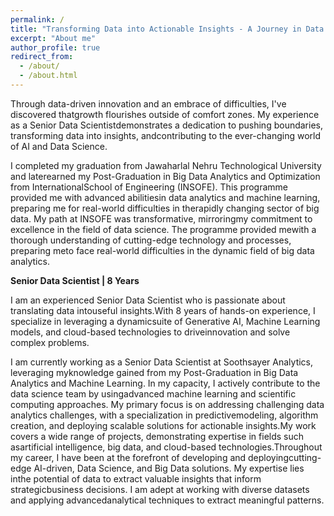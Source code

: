 ```yaml
---
permalink: /
title: "Transforming Data into Actionable Insights - A Journey in Data Science and AI"
excerpt: "About me"
author_profile: true
redirect_from: 
  - /about/
  - /about.html
---
```


Through data-driven innovation and an embrace of difficulties, I've discovered thatgrowth flourishes outside of comfort zones. My experience as a Senior Data Scientistdemonstrates a dedication to pushing boundaries, transforming data into insights, andcontributing to the ever-changing world of AI and Data Science.

I completed my graduation from Jawaharlal Nehru Technological University and laterearned my Post-Graduation in Big Data Analytics and Optimization from InternationalSchool of Engineering (INSOFE). This programme provided me with advanced abilitiesin data analytics and machine learning, preparing me for real-world difficulties in therapidly changing sector of big data. My path at INSOFE was transformative, mirroringmy commitment to excellence in the field of data science. The programme provided mewith a thorough understanding of cutting-edge technology and processes, preparing meto face real-world difficulties in the dynamic field of big data analytics.


**Senior Data Scientist | 8 Years**

I am an experienced Senior Data Scientist who is passionate about translating data intouseful insights.With 8 years of hands-on experience, I specialize in leveraging a dynamicsuite of Generative AI, Machine Learning models, and cloud-based technologies to driveinnovation and solve complex problems.

I am currently working as a Senior Data Scientist at Soothsayer Analytics, leveraging myknowledge gained from my Post-Graduation in Big Data Analytics and Machine
Learning. In my capacity, I actively contribute to the data science team by usingadvanced machine learning and scientific computing approaches. My primary focus is
on addressing challenging data analytics challenges, with a specialization in predictivemodeling, algorithm creation, and deploying scalable solutions for actionable insights.My work covers a wide range of projects, demonstrating expertise in fields such asartificial intelligence, big data, and cloud-based technologies.Throughout my career, I have been at the forefront of developing and deployingcutting-edge AI-driven, Data Science, and Big Data solutions. My expertise lies inthe potential of data to extract valuable insights that inform strategicbusiness decisions. I am adept at working with diverse datasets and applying advancedanalytical techniques to extract meaningful patterns.

